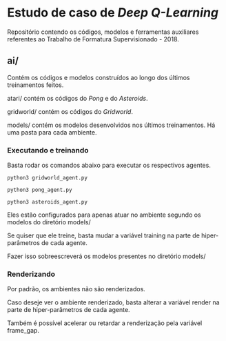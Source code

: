 # Estudo de caso de *Deep Q-Learning*

Repositório contendo os códigos, modelos e ferramentas auxiliares referentes ao Trabalho de Formatura Supervisionado - 2018.

## ai/

Contém os códigos e modelos construídos ao longo dos últimos treinamentos feitos.

atari/ contém os códigos do *Pong* e do *Asteroids*.

gridworld/ contém os códigos do *Gridworld*.

models/ contém os modelos desenvolvidos nos últimos treinamentos. Há uma pasta para cada ambiente.

### Executando e treinando

Basta rodar os comandos abaixo para executar os respectivos agentes.

```
python3 gridworld_agent.py

python3 pong_agent.py

python3 asteroids_agent.py
```

Eles estão configurados para apenas atuar no ambiente segundo os modelos do diretório models/

Se quiser que ele treine, basta mudar a variável training na parte de hiper-parâmetros de cada agente.

Fazer isso sobreescreverá os modelos presentes no diretório models/

### Renderizando

Por padrão, os ambientes não são renderizados.

Caso deseje ver o ambiente renderizado, basta alterar a variável render na parte de hiper-parâmetros de cada agente.

Também é possível acelerar ou retardar a renderização pela variável frame\_gap.
